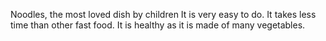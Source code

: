 Noodles, the most loved dish by children
It is very easy to do.
It takes less time than other fast food.
It is healthy as it is made of many vegetables.

